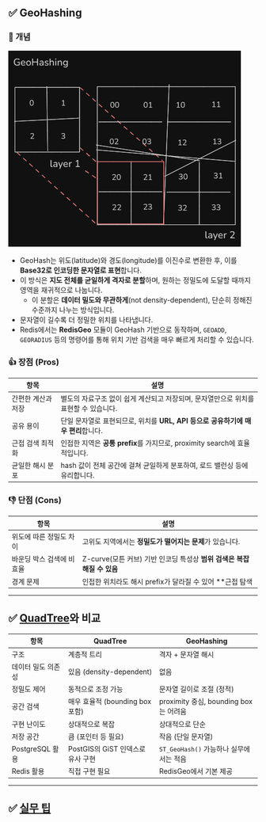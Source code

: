 
## ✅ **GeoHashing**

### 📘 개념
![QuadTree](https://raw.githubusercontent.com/kyungtaek-jonas-lim/jonastudy/main/concept/spatial_indexing_techniques/geohasing.png)
- GeoHash는 위도(latitude)와 경도(longitude)를 이진수로 변환한 후, 이를 **Base32로 인코딩한 문자열로 표현**합니다.
- 이 방식은 **지도 전체를 균일하게 격자로 분할**하며, 원하는 정밀도에 도달할 때까지 영역을 재귀적으로 나눕니다.
  - 이 분할은 **데이터 밀도와 무관하게**(not density-dependent), 단순히 정해진 수준까지 나누는 방식입니다.
- 문자열이 길수록 더 정밀한 위치를 나타냅니다.
- Redis에서는 **RedisGeo** 모듈이 GeoHash 기반으로 동작하며, `GEOADD`, `GEORADIUS` 등의 명령어를 통해 위치 기반 검색을 매우 빠르게 처리할 수 있습니다.

### 👍 장점 (Pros)
| 항목 | 설명 |
|------|------|
| 간편한 계산과 저장 | 별도의 자료구조 없이 쉽게 계산되고 저장되며, 문자열만으로 위치를 표현할 수 있습니다. |
| 공유 용이 | 단일 문자열로 표현되므로, 위치를 **URL, API 등으로 공유하기에 매우 편리**합니다. |
| 근접 검색 최적화 | 인접한 지역은 **공통 prefix**를 가지므로, proximity search에 효율적입니다. |
| 균일한 해시 분포 | hash 값이 전체 공간에 걸쳐 균일하게 분포하여, 로드 밸런싱 등에 유리합니다. |

### 👎 단점 (Cons)
| 항목 | 설명 |
|------|------|
| 위도에 따른 정밀도 차이 | 고위도 지역에서는 **정밀도가 떨어지는 문제**가 있습니다. |
| 바운딩 박스 검색에 비효율 | Z-curve(모튼 커브) 기반 인코딩 특성상 **범위 검색은 복잡해질 수 있음** |
| 경계 문제 | 인접한 위치라도 해시 prefix가 달라질 수 있어 **근접 탐색 

---

## ✅ [QuadTree](https://github.com/kyungtaek-jonas-lim/jonastudy/blob/main/concept/spatial_indexing_techniques/quadtree_ko.md)와 비교

| 항목 | **QuadTree** | **GeoHashing** |
|------|--------------|----------------|
| 구조 | 계층적 트리 | 격자 + 문자열 해시 |
| 데이터 밀도 의존성 | 있음 (density-dependent) | 없음 |
| 정밀도 제어 | 동적으로 조정 가능 | 문자열 길이로 조절 (정적) |
| 공간 검색 | 매우 효율적 (bounding box 포함) | proximity 중심, bounding box는 어려움 |
| 구현 난이도 | 상대적으로 복잡 | 상대적으로 단순 |
| 저장 공간 | 큼 (포인터 등 필요) | 작음 (단일 문자열) |
| PostgreSQL 활용 | PostGIS의 GiST 인덱스로 유사 구현 | `ST_GeoHash()` 가능하나 실무에서는 적음 |
| Redis 활용 | 직접 구현 필요 | RedisGeo에서 기본 제공 |

---

## ✅ [실무 팁](https://github.com/kyungtaek-jonas-lim/jonastudy/blob/main/concept/spatial_indexing_techniques/quadtree_geohashing_tips_ko.md)